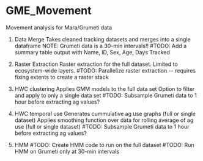 # GME_Movement
Movement analysis for Mara/Grumeti data


1. Data Merge
Takes cleaned tracking datasets and merges into a single dataframe
NOTE: Grumeti data is a 30-min intervals!!
#TODO: Add a summary table output with Name, ID, Sex, Age, Days Tracked

2. Raster Extraction
Raster extraction for the full dataset. Limited to ecosystem-wide layers. 
#TODO: Parallelize raster extraction -- requires fixing extents to create a raster stack

3. HWC clustering
Applies GMM models to the full data set
Option to filter and apply to only a single data set
#TODO: Subsample Grumeti data to 1 hour before extracting ag values?

4. HWC temporal use
Generates cummulative ag use graphs (full or single dataset)
Applies smoothing function over data for rolling average of ag use (full or single dataset)
#TODO: Subsample Grumeti data to 1 hour before extracting ag values?

5. HMM
#TODO: Create HMM code to run on the full dataset
#TODO: Run HMM on Grumeti only at 30-min intervals 

